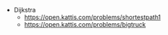 - Dijkstra
    - https://open.kattis.com/problems/shortestpath1
    - https://open.kattis.com/problems/bigtruck
